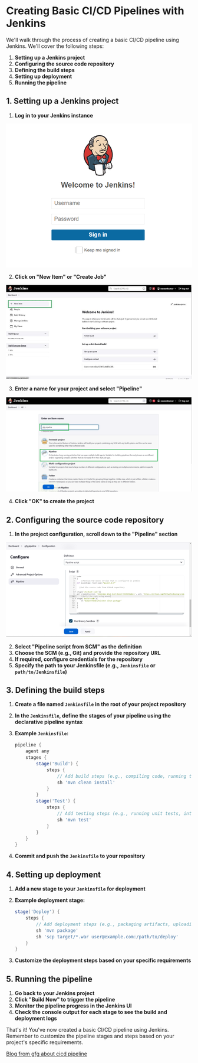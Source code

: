# Creating Basic CI/CD Pipelines with Jenkins

We'll walk through the process of creating a basic CI/CD pipeline using Jenkins. We'll cover the following steps:

1. **Setting up a Jenkins project**
2. **Configuring the source code repository**
3. **Defining the build steps**
4. **Setting up deployment**
5. **Running the pipeline**

## 1. Setting up a Jenkins project

1. **Log in to your Jenkins instance**

![Jenkins login](./Assets/jenkins1.png)

2. **Click on "New Item" or "Create Job"**

![jenkins new item](./Assets/jenkins2.jpg)

3. **Enter a name for your project and select "Pipeline"**

![jenkins project name](./Assets/jenkins3.png)

4. **Click "OK" to create the project**

## 2. Configuring the source code repository

1. **In the project configuration, scroll down to the "Pipeline" section**

![jenkins pipeline](./Assets/jenkins4.png)

2. **Select "Pipeline script from SCM" as the definition**
3. **Choose the SCM (e.g., Git) and provide the repository URL**
4. **If required, configure credentials for the repository**
5. **Specify the path to your Jenkinsfile (e.g., `Jenkinsfile` or `path/to/Jenkinsfile`)**

## 3. Defining the build steps

1. **Create a file named `Jenkinsfile` in the root of your project repository**
2. **In the `Jenkinsfile`, define the stages of your pipeline using the declarative pipeline syntax**
3. **Example `Jenkinsfile`:**

   ```groovy
   pipeline {
       agent any
       stages {
           stage('Build') {
               steps {
                   // Add build steps (e.g., compiling code, running tests)
                   sh 'mvn clean install'
               }
           }
           stage('Test') {
               steps {
                   // Add testing steps (e.g., running unit tests, integration tests)
                   sh 'mvn test'
               }
           }
       }
   }
   ```

4. **Commit and push the `Jenkinsfile` to your repository**

## 4. Setting up deployment

1. **Add a new stage to your `Jenkinsfile` for deployment**
2. **Example deployment stage:**

   ```groovy
   stage('Deploy') {
       steps {
           // Add deployment steps (e.g., packaging artifacts, uploading to server)
           sh 'mvn package'
           sh 'scp target/*.war user@example.com:/path/to/deploy'
       }
   }
   ```

3. **Customize the deployment steps based on your specific requirements**

## 5. Running the pipeline

1. **Go back to your Jenkins project**
2. **Click "Build Now" to trigger the pipeline**
3. **Monitor the pipeline progress in the Jenkins UI**
4. **Check the console output for each stage to see the build and deployment logs**

That's it! You've now created a basic CI/CD pipeline using Jenkins. Remember to customize the pipeline stages and steps based on your project's specific requirements.

[Blog from gfg about cicd pipeline](https://www.geeksforgeeks.org/how-to-make-a-ci-cd-pipeline-in-jenkins/) 